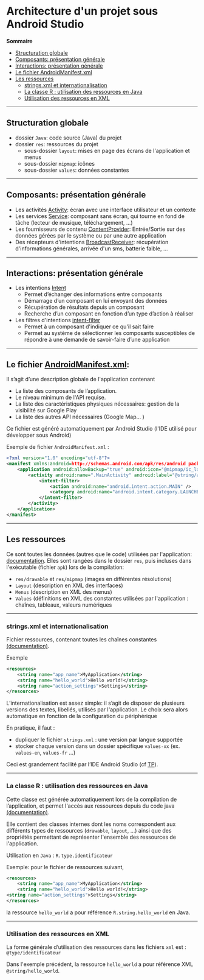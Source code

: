 # Architecture d'un projet sous Android Studio

**Sommaire**

* [Structuration globale](#structuration-globale)
* [Composants: présentation générale](#composants-présentation-générale)
* [Interactions: présentation générale](#interactions-présentation-générale)
* [Le fichier AndroidManifest.xml](#le-fichier-androidmanifestxml)
* [Les ressources](#les-ressources) 
    * [strings.xml et internationalisation](#stringsxml-et-internationalisation)
    * [La classe R : utilisation des ressources en Java](#la-classe-r--utilisation-des-ressources-en-java)
    * [Utilisation des ressources en XML](#utilisation-des-ressources-en-xml)

---

## Structuration globale

* dossier `Java`: code source (Java) du projet
* dossier `res`: ressources du projet
    * sous-dossier `layout`: mises en page des écrans de l'application et menus
    * sous-dossier `mipmap`: icônes
    * sous-dossier `values`: données constantes

---

## Composants: présentation générale

* Les activités [Activity](https://developer.android.com/guide/components/activities.html): écran avec une interface utilisateur et un contexte
* Les services [Service](https://developer.android.com/guide/components/services.html): composant sans écran, qui tourne en fond de tâche (lecteur de musique, téléchargement, ...)
* Les fournisseurs de contenu [ContentProvider](https://developer.android.com/guide/topics/providers/content-providers.html): Entrée/Sortie sur des données gérées par le système ou par une autre application
* Des récepteurs d'intentions [BroadcastReceiver](https://developer.android.com/reference/android/content/BroadcastReceiver): récupération d'informations générales, arrivée d'un sms, batterie faible, ...

---

## Interactions: présentation générale

* Les intentions [Intent](https://developer.android.com/guide/components/intents-filters.html)
    * Permet d’échanger des informations entre composants
    * Démarrage d’un composant en lui envoyant des données
    * Récupération de résultats depuis un composant
    * Recherche d’un composant en fonction d’un type d’action à réaliser
* Les filtres d'intentions [intent-filter](https://developer.android.com/guide/components/intents-filters)
    * Permet à un composant d'indiquer ce qu'il sait faire
    * Permet au système de sélectionner les composants susceptibles de répondre à une demande de savoir-faire d’une application

---

## Le fichier [AndroidManifest.xml](https://developer.android.com/guide/topics/manifest/manifest-intro.html):

Il s’agit d’une description globale de l'application contenant
* La liste des composants de l’application.
* Le niveau minimum de l'API requise.
* La liste des caractéristiques physiques nécessaires: gestion de la visibilité sur Google Play
* La liste des autres API nécessaires (Google Map… )

Ce fichier est généré automatiquement par Android Studio (l'IDE utilisé pour développer sous Android)

Exemple de fichier `AndroidManifest.xml` :
```xml
<?xml version="1.0" encoding="utf-8"?>
<manifest xmlns:android=http://schemas.android.com/apk/res/android package="fr.me.com" >
    <application android:allowBackup="true" android:icon="@mipmap/ic_launcher" android:label="@string/app_name" android:theme="@style/AppTheme" >
        <activity android:name=".MainActivity" android:label="@string/app_name" >
            <intent-filter>
                <action android:name="android.intent.action.MAIN" />
                <category android:name="android.intent.category.LAUNCHER" />
            </intent-filter>
        </activity>
    </application>
</manifest>
```

---

## Les ressources 

Ce sont toutes les données (autres que le code) utilisées par l'application: [documentation](https://developer.android.com/guide/topics/resources/index.html). Elles sont rangées dans le dossier `res`, puis incluses dans l'exécutable (fichier `apk`) lors de la compilation:
* `res/drawable` et `res/mipmap` (images en différentes résolutions)
* `Layout` (description en XML des interfaces)
* `Menus` (description en XML des menus)
* `Values` (définitions en XML des constantes utilisées par l'application : chaînes, tableaux, valeurs numériques

---

### strings.xml et internationalisation

Fichier ressources, contenant toutes les chaînes constantes [(documentation)](https://developer.android.com/guide/topics/resources/localization.html).

Exemple
```xml
<resources>
    <string name="app_name">MyApplication</string>
    <string name="hello_world">Hello world!</string>
    <string name="action_settings">Settings</string>
</resources>
```

L’internationalisation est assez simple: il s’agit de disposer de plusieurs versions des textes, libellés, utilisés par l'application.
Le choix sera alors automatique en fonction de la configuration du périphérique

En pratique, il faut :
* dupliquer le fichier `strings.xml` : une version par langue supportée
* stocker chaque version dans un dossier spécifique `values-xx` (ex. `values-en`, `values-fr` …)

Ceci est grandement facilité par l’IDE Android Studio (cf [TP](../phases/phase01.md)).

---

### La classe R : utilisation des ressources en Java

Cette classe est générée automatiquement lors de la compilation de l’application, et permet l'accès aux ressources depuis du code java  [(documentation)](https://developer.android.com/guide/topics/resources/accessing-resources.html).

Elle contient des classes internes dont les noms correspondent aux différents types de ressources (`drawable`, `layout`, …) ainsi que des propriétés permettant de représenter l'ensemble des ressources de l'application.

Utilisation en  `Java` : `R.type.identificateur`

Exemple: pour le fichier de ressources suivant,
```xml
<resources>
    <string name="app_name">MyApplication</string>
    <string name="hello_world">Hello world!</string>
<string name="action_settings">Settings</string>
</resources>
```

la ressource `hello_world` a pour référence `R.string.hello_world` en Java.

---

### Utilisation des ressources en XML

La forme générale d’utilisation des ressources dans les fichiers `xml` est : `@type/identificateur`

Dans l'exemple précédent, la ressource `hello_world` a pour référence XML `@string/hello_world`.
